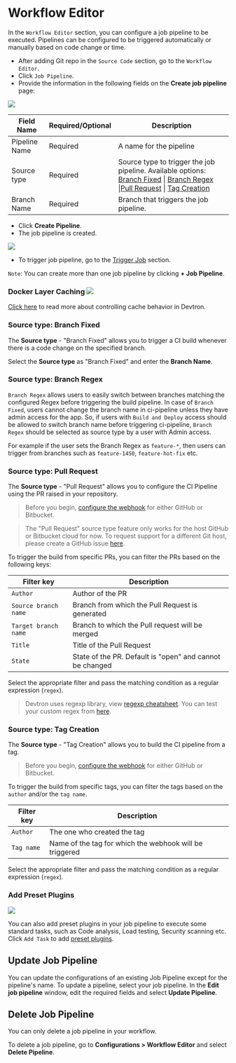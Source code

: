 # Workflow Editor

In the `Workflow Editor` section, you can configure a job pipeline to be executed. Pipelines can be configured to be triggered automatically or manually based on code change or time.

* After adding Git repo in the `Source Code` section, go to the `Workflow Editor`.
* Click `Job Pipeline`.
* Provide the information in the following fields on the **Create job pipeline** page:

![](https://devtron-public-asset.s3.us-east-2.amazonaws.com/images/create-job/create-job-pipeline-basic.jpg)

| Field Name    | Required/Optional | Description                                                                                                                                                                                                                                                                                                                         |
| ------------- | ----------------- | ----------------------------------------------------------------------------------------------------------------------------------------------------------------------------------------------------------------------------------------------------------------------------------------------------------------------------------- |
| Pipeline Name | Required          | A name for the pipeline                                                                                                                                                                                                                                                                                                             |
| Source type   | Required          | Source type to trigger the job pipeline. Available options: [Branch Fixed](workflow-editor-job.md#source-type-branch-fixed) \| [Branch Regex](workflow-editor-job.md#source-type-branch-regex) \|[Pull Request](workflow-editor-job.md#source-type-pull-request) \| [Tag Creation](workflow-editor-job.md#source-type-tag-creation) |
| Branch Name   | Required          | Branch that triggers the job pipeline.                                                                                                                                                                                                                                                                                              |

* Click **Create Pipeline**.
* The job pipeline is created.

![](https://devtron-public-asset.s3.us-east-2.amazonaws.com/images/create-job/job-pipeline-created.jpg)

* To trigger job pipeline, go to the [Trigger Job](triggering-job.md) section.

`Note`: You can create more than one job pipeline by clicking **+ Job Pipeline**.

### Docker Layer Caching [![](https://devtron-public-asset.s3.us-east-2.amazonaws.com/images/elements/EnterpriseTag.svg)](https://devtron.ai/pricing)

[Click here](../applications/creating-application/workflow/ci-pipeline.md#docker-layer-caching) to read more about controlling cache behavior in Devtron.

### Source type: Branch Fixed

The **Source type** - "Branch Fixed" allows you to trigger a CI build whenever there is a code change on the specified branch.

Select the **Source type** as "Branch Fixed" and enter the **Branch Name**.

### Source type: Branch Regex

`Branch Regex` allows users to easily switch between branches matching the configured Regex before triggering the build pipeline. In case of `Branch Fixed`, users cannot change the branch name in ci-pipeline unless they have admin access for the app. So, if users with `Build and Deploy` access should be allowed to switch branch name before triggering ci-pipeline, `Branch Regex` should be selected as source type by a user with Admin access.

For example if the user sets the Branch Regex as `feature-*`, then users can trigger from branches such as `feature-1450`, `feature-hot-fix` etc.

### Source type: Pull Request

The **Source type** - "Pull Request" allows you to configure the CI Pipeline using the PR raised in your repository.

> Before you begin, [configure the webhook](../applications/creating-application/workflow/ci-pipeline.md#configuring-webhook) for either GitHub or Bitbucket.

> The "Pull Request" source type feature only works for the host GitHub or Bitbucket cloud for now. To request support for a different Git host, please create a GitHub issue [here](https://github.com/devtron-labs/devtron/issues).

To trigger the build from specific PRs, you can filter the PRs based on the following keys:

| Filter key           | Description                                              |
| -------------------- | -------------------------------------------------------- |
| `Author`             | Author of the PR                                         |
| `Source branch name` | Branch from which the Pull Request is generated          |
| `Target branch name` | Branch to which the Pull request will be merged          |
| `Title`              | Title of the Pull Request                                |
| `State`              | State of the PR. Default is "open" and cannot be changed |

Select the appropriate filter and pass the matching condition as a regular expression (`regex`).

> Devtron uses regexp library, view [regexp cheatsheet](https://yourbasic.org/golang/regexp-cheat-sheet/). You can test your custom regex from [here](https://regex101.com/r/lHHuaE/1).

### Source type: Tag Creation

The **Source type** - "Tag Creation" allows you to build the CI pipeline from a tag.

> Before you begin, [configure the webhook](../applications/creating-application/workflow/ci-pipeline.md#configuring-webhook) for either GitHub or Bitbucket.

To trigger the build from specific tags, you can filter the tags based on the `author` and/or the `tag name`.

| Filter key | Description                                             |
| ---------- | ------------------------------------------------------- |
| `Author`   | The one who created the tag                             |
| `Tag name` | Name of the tag for which the webhook will be triggered |

Select the appropriate filter and pass the matching condition as a regular expression (`regex`).

### Add Preset Plugins

![](https://devtron-public-asset.s3.us-east-2.amazonaws.com/images/create-job/create-job-pipeline-add-tasks.jpg)

You can also add preset plugins in your job pipeline to execute some standard tasks, such as Code analysis, Load testing, Security scanning etc. Click `Add Task` to add [preset plugins](../applications/creating-application/workflow/pre-post-tasks.md#configure-a-task-using-preset-plugins).

## Update Job Pipeline

You can update the configurations of an existing Job Pipeline except for the pipeline's name. To update a pipeline, select your job pipeline. In the **Edit job pipeline** window, edit the required fields and select **Update Pipeline**.

## Delete Job Pipeline

You can only delete a job pipeline in your workflow.

To delete a job pipeline, go to **Configurations > Workflow Editor** and select **Delete Pipeline**.
